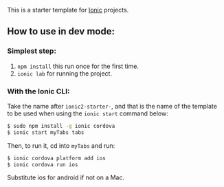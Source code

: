 This is a starter template for [Ionic](http://ionicframework.com/docs/) projects.

## How to use in dev mode:

### Simplest step:
1. `npm install` this run once for the first time.
2. `ionic lab` for running the project.

### With the Ionic CLI:

Take the name after `ionic2-starter-`, and that is the name of the template to be used when using the `ionic start` command below:

```bash
$ sudo npm install -g ionic cordova
$ ionic start myTabs tabs
```

Then, to run it, cd into `myTabs` and run:

```bash
$ ionic cordova platform add ios
$ ionic cordova run ios
```

Substitute ios for android if not on a Mac.

